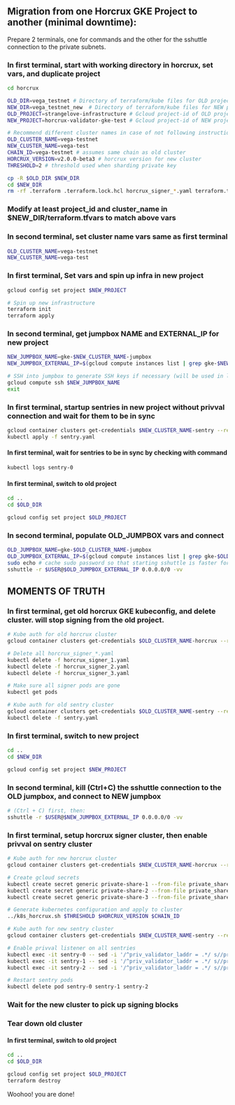 ## Migration from one Horcrux GKE Project to another (minimal downtime):

Prepare 2 terminals, one for commands and the other for the sshuttle connection to the private subnets.

### In first terminal, start with working directory in horcrux, set vars, and duplicate project
```bash
cd horcrux

OLD_DIR=vega_testnet # Directory of terraform/kube files for OLD project
NEW_DIR=vega_testnet_new  # Directory of terraform/kube files for NEW project
OLD_PROJECT=strangelove-infrastructure # Gcloud project-id of OLD project
NEW_PROJECT=horcrux-validator-gke-test # Gcloud project-id of NEW project

# Recommend different cluster names in case of not following instructions perfectly
OLD_CLUSTER_NAME=vega-testnet
NEW_CLUSTER_NAME=vega-test
CHAIN_ID=vega-testnet # assumes same chain as old cluster
HORCRUX_VERSION=v2.0.0-beta3 # horcrux version for new cluster
THRESHOLD=2 # threshold used when sharding private key

cp -R $OLD_DIR $NEW_DIR
cd $NEW_DIR
rm -rf .terraform .terraform.lock.hcl horcrux_signer_*.yaml terraform.tfstate
```

### Modify at least project_id and cluster_name in $NEW_DIR/terraform.tfvars to match above vars

### In second terminal, set cluster name vars same as first terminal

```bash
OLD_CLUSTER_NAME=vega-testnet
NEW_CLUSTER_NAME=vega-test
```

### In first terminal, Set vars and spin up infra in new project
```bash
gcloud config set project $NEW_PROJECT

# Spin up new infrastructure
terraform init
terraform apply
```

### In second terminal, get jumpbox NAME and EXTERNAL_IP for new project
```bash
NEW_JUMPBOX_NAME=gke-$NEW_CLUSTER_NAME-jumpbox
NEW_JUMPBOX_EXTERNAL_IP=$(gcloud compute instances list | grep gke-$NEW_CLUSTER_NAME-jumpbox | awk '{ print $5}')

# SSH into jumpbox to generate SSH keys if necessary (will be used in later step)
gcloud compute ssh $NEW_JUMPBOX_NAME
exit
```

### In first terminal, startup sentries in new project without privval connection and wait for them to be in sync
```bash
gcloud container clusters get-credentials $NEW_CLUSTER_NAME-sentry --region us-central1
kubectl apply -f sentry.yaml
```

#### In first terminal, wait for sentries to be in sync by checking with command
```bash
kubectl logs sentry-0
```

#### In first terminal, switch to old project

```bash
cd ..
cd $OLD_DIR

gcloud config set project $OLD_PROJECT
```

### In second terminal, populate OLD_JUMPBOX vars and connect

```bash
OLD_JUMPBOX_NAME=gke-$OLD_CLUSTER_NAME-jumpbox
OLD_JUMPBOX_EXTERNAL_IP=$(gcloud compute instances list | grep gke-$OLD_CLUSTER_NAME-jumpbox | awk '{ print $5}')
sudo echo # cache sudo password so that starting sshuttle is faster for moments of truth below
sshuttle -r $USER@$OLD_JUMPBOX_EXTERNAL_IP 0.0.0.0/0 -vv
```

## MOMENTS OF TRUTH

### In first terminal, get old horcrux GKE kubeconfig, and delete cluster. will stop signing from the old project.
```bash
# Kube auth for old horcrux cluster
gcloud container clusters get-credentials $OLD_CLUSTER_NAME-horcrux --region us-central1

# Delete all horcrux_signer_*.yaml
kubectl delete -f horcrux_signer_1.yaml
kubectl delete -f horcrux_signer_2.yaml
kubectl delete -f horcrux_signer_3.yaml

# Make sure all signer pods are gone
kubectl get pods

# Kube auth for old sentry cluster
gcloud container clusters get-credentials $OLD_CLUSTER_NAME-sentry --region us-central1
kubectl delete -f sentry.yaml
```

### In first terminal, switch to new project
```bash
cd ..
cd $NEW_DIR

gcloud config set project $NEW_PROJECT
```

### In second terminal, kill (Ctrl+C) the sshuttle connection to the OLD jumpbox, and connect to NEW jumpbox

```bash
# (Ctrl + C) first, then:
sshuttle -r $USER@$NEW_JUMPBOX_EXTERNAL_IP 0.0.0.0/0 -vv
```

### In first terminal, setup horcrux signer cluster, then enable privval on sentry cluster

```bash
# Kube auth for new horcrux cluster
gcloud container clusters get-credentials $NEW_CLUSTER_NAME-horcrux --region us-central1

# Create gcloud secrets
kubectl create secret generic private-share-1 --from-file private_share_1.json
kubectl create secret generic private-share-2 --from-file private_share_2.json
kubectl create secret generic private-share-3 --from-file private_share_3.json

# Generate kubernetes configuration and apply to cluster
../k8s_horcrux.sh $THRESHOLD $HORCRUX_VERSION $CHAIN_ID

# Kube auth for new sentry cluster
gcloud container clusters get-credentials $NEW_CLUSTER_NAME-sentry --region us-central1

# Enable privval listener on all sentries
kubectl exec -it sentry-0 -- sed -i '/^priv_validator_laddr = .*/ s//priv_validator_laddr = "tcp:\/\/0.0.0.0:1234"/' /home/heighliner/.gaia/config/config.toml
kubectl exec -it sentry-1 -- sed -i '/^priv_validator_laddr = .*/ s//priv_validator_laddr = "tcp:\/\/0.0.0.0:1234"/' /home/heighliner/.gaia/config/config.toml
kubectl exec -it sentry-2 -- sed -i '/^priv_validator_laddr = .*/ s//priv_validator_laddr = "tcp:\/\/0.0.0.0:1234"/' /home/heighliner/.gaia/config/config.toml

# Restart sentry pods
kubectl delete pod sentry-0 sentry-1 sentry-2
```

### Wait for the new cluster to pick up signing blocks

### Tear down old cluster

#### In first terminal, switch to old project

```bash
cd ..
cd $OLD_DIR

gcloud config set project $OLD_PROJECT
terraform destroy
```

Woohoo! you are done!
